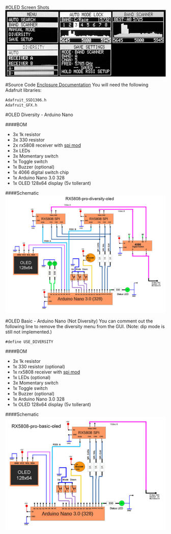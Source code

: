 #OLED Screen Shots
![alt text](img/screens-oled.jpg)

#Source Code
[Enclosure Documentation](../src/rx5808-pro-diversity-oled/rx5808-pro-diversity-oled.ino)
You will need the following Adafruit libraries:
```
Adafruit_SSD1306.h
Adafruit_GFX.h
```
#OLED Diversity - Arduino Nano

####BOM
- 3x 1k resistor
- 3x 330 resistor
- 2x rx5808 receiver with [spi mod](rx5808-spi-mod.md)
- 3x LEDs
- 3x Momentary switch
- 1x Toggle switch
- 1x Buzzer (optional)
- 1x 4066 digital switch chip
- 1x Arduino Nano 3.0 328
- 1x OLED 128x64 display (5v tollerant)

####Schematic
![alt text](img/rx5808-pro-diversity-schematic-simple-oled.jpg)

#OLED Basic - Arduino Nano (Not Diversity)
You can comment out the following line to remove the diversity menu from the GUI. (Note: dip mode is still not implemented.)
```
#define USE_DIVERSITY
```

####BOM
- 3x 1k resistor
- 1x 330 resistor (optional)
- 1x rx5808 receiver with [spi mod](rx5808-spi-mod.md)
- 1x LEDs (optional)
- 3x Momentary switch
- 1x Toggle switch
- 1x Buzzer (optional)
- 1x Arduino Nano 3.0 328
- 1x OLED 128x64 display (5v tollerant)

####Schematic
![alt text](img/rx5808-pro-original-schematic-oled.jpg)
